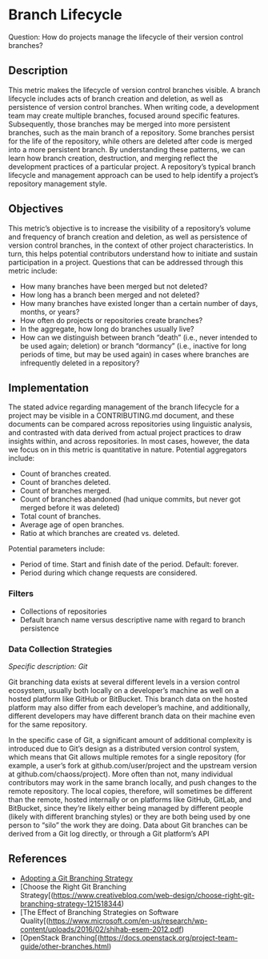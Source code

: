 # Branch Lifecycle

Question: How do projects manage the lifecycle of their version control branches?

## Description
This metric makes the lifecycle of version control branches visible. A branch lifecycle includes acts of branch creation and deletion, as well as persistence of version control branches. When writing code, a development team may create multiple branches, focused around specific features. Subsequently, those branches may be merged into more persistent branches, such as the main branch of a repository. Some branches persist for the life of the repository, while others are deleted after code is merged into a more persistent branch.  By understanding these patterns, we can learn how branch creation, destruction, and merging reflect the development practices of a particular project.  A repository’s typical branch lifecycle and management approach can be used to help identify a project’s repository management style.

## Objectives
This metric’s objective is to increase the visibility of a repository’s volume and frequency of branch creation and deletion, as well as persistence of version control branches, in the context of other project characteristics. In turn, this helps potential contributors understand how to initiate and sustain participation in a project. Questions that can be addressed through this metric include:
- How many branches have been merged but not deleted?
- How long has a branch been merged and not deleted?
- How many branches have existed longer than a certain number of days, months, or years?
- How often do projects or repositories create branches?
- In the aggregate, how long do branches usually live?
- How can we distinguish between branch “death” (i.e., never intended to be used again; deletion) or branch “dormancy” (i.e., inactive for long periods of time, but may be used again) in cases where branches are infrequently deleted in a repository?

## Implementation

The stated advice regarding management of the branch lifecycle  for a project may be visible in a CONTRIBUTING.md document, and these documents can be compared across repositories using linguistic analysis, and contrasted with data derived from actual project practices to draw insights within, and across repositories. In most cases, however, the data we focus on in this metric is quantitative in nature. Potential aggregators include: 
- Count of branches created.
- Count of branches deleted.
- Count of branches merged.
- Count of branches abandoned (had unique commits, but never got merged before it was deleted)
- Total count of branches.
- Average age of open branches.
- Ratio at which branches are created vs. deleted.

Potential parameters include: 
- Period of time. Start and finish date of the period. Default: forever.
- Period during which change requests are considered.

### Filters
- Collections of repositories
- Default branch name versus descriptive name with regard to branch persistence

### Data Collection Strategies

*Specific description: Git*

Git branching data exists at several different levels in a version control ecosystem, usually both locally on a developer’s machine as well on a hosted platform like GitHub or BitBucket. This branch data on the hosted platform may also differ from each developer’s machine, and additionally, different developers may have different branch data on their machine even for the same repository.

In the specific case of Git, a significant amount of additional complexity is introduced due to Git’s design as a distributed version control system, which means that Git allows multiple remotes for a single repository (for example, a user’s fork at github.com/user/project and the upstream version at github.com/chaoss/project). More often than not, many individual contributors may work in the same branch locally, and push changes to the remote repository. The local copies, therefore, will sometimes be different than the remote, hosted internally or on platforms like GitHub, GitLab, and BitBucket, since they’re likely either being managed by different people (likely with different branching styles) or they are both being used by one person to “silo” the work they are doing. Data about Git branches can be derived from a Git log directly, or through a Git platform’s API

## References
- [Adopting a Git Branching Strategy](https://docs.microsoft.com/en-us/azure/devops/repos/git/git-branching-guidance?view=azure-devops)
- [Choose the Right Git Branching Strategy[(https://www.creativebloq.com/web-design/choose-right-git-branching-strategy-121518344)
- [The Effect of Branching Strategies on Software Quality[(https://www.microsoft.com/en-us/research/wp-content/uploads/2016/02/shihab-esem-2012.pdf)
- [OpenStack Branching[(https://docs.openstack.org/project-team-guide/other-branches.html)

